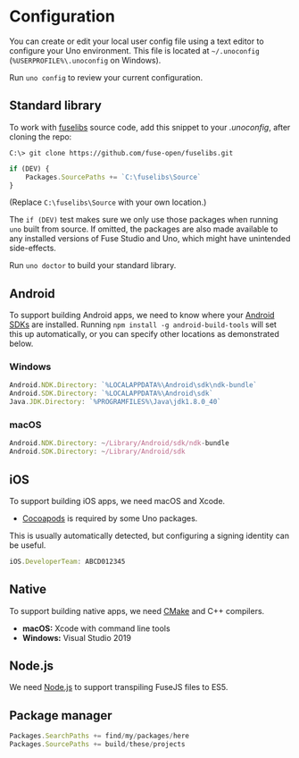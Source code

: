 # Configuration

You can create or edit your local user config file using a text editor to configure your Uno environment. This file is located at `~/.unoconfig` (`%USERPROFILE%\.unoconfig` on Windows).

Run `uno config` to review your current configuration.

## Standard library

To work with [fuselibs](https://github.com/fuse-open/fuselibs) source code, add this snippet
to your *.unoconfig*, after cloning the repo:

```
C:\> git clone https://github.com/fuse-open/fuselibs.git
```

```javascript
if (DEV) {
    Packages.SourcePaths += `C:\fuselibs\Source`
}
```

(Replace `C:\fuselibs\Source` with your own location.)

The `if (DEV)` test makes sure we only use those packages when running `uno` built from source.
If omitted, the packages are also made available to any installed versions of Fuse Studio and Uno,
which might have unintended side-effects.

Run `uno doctor` to build your standard library.

## Android

To support building Android apps, we need to know where your [Android SDKs](https://developer.android.com/studio/index.html)
are installed. Running `npm install -g android-build-tools` will set this up automatically, or you can
specify other locations as demonstrated below.

### Windows

```javascript
Android.NDK.Directory: `%LOCALAPPDATA%\Android\sdk\ndk-bundle`
Android.SDK.Directory: `%LOCALAPPDATA%\Android\sdk`
Java.JDK.Directory: `%PROGRAMFILES%\Java\jdk1.8.0_40`
```

### macOS

```javascript
Android.NDK.Directory: ~/Library/Android/sdk/ndk-bundle
Android.SDK.Directory: ~/Library/Android/sdk
```

## iOS

To support building iOS apps, we need macOS and Xcode.

- [Cocoapods](https://cocoapods.org/) is required by some Uno packages.

This is usually automatically detected, but configuring a signing identity can be useful.

```javascript
iOS.DeveloperTeam: ABCD012345
```

## Native

To support building native apps, we need [CMake](https://cmake.org/) and C++ compilers.

- **macOS:** Xcode with command line tools
- **Windows:** Visual Studio 2019

## Node.js

We need [Node.js](https://nodejs.org/en/download/) to support transpiling FuseJS files to ES5.

## Package manager

```javascript
Packages.SearchPaths += find/my/packages/here
Packages.SourcePaths += build/these/projects
```

